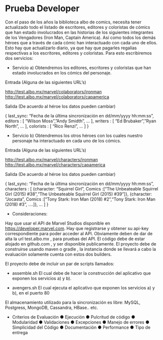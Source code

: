 # Prueba Developer
Con el paso de los años la biblioteca albo de comics, necesita tener actualizado
todo el listado de escritores, editores y coloristas de cómics que han estado
involucrados en las historias de los siguientes integrantes de los Vengadores (Iron
Man, Captain America). Así como todos los demás héroes que a través de cada
cómic han interactuado con cada uno de ellos. Esto hay que actualizarlo diario, ya
que hay que pagarles regalías respectivas a los escritores, editores y coloristas.
Para esto escribiremos dos servicios:
* Servicio a)
Obtendremos los editores, escritores y coloristas que han estado involucrados en
los cómics del personaje.

Entrada (Alguna de las siguientes URL’s)

http://test.albo.mx/marvel/colaborators/ironman
http://test.albo.mx/marvel/colaborators/capamerica

Salida (De acuerdo al héroe los datos pueden cambiar)

{
last_sync: “Fecha de la última sincronización en dd/mm/yyyy hh:mm:ss”, editors : [
“Wilson Moss”,”Andy Smidth”, ...
],
writers : [
“Ed Brubaker”,”Ryan North”, ...
],
colorists : [
“Rico Renzi”, ...
]
}

* Servicio b)
Obtendremos los otros héroes con los cuales nuestro personaje ha interactuado
en cada uno de los cómics.

Entrada (Alguna de las siguientes URL’s)

http://test.albo.mx/marvel/characters/ironman
http://test.albo.mx/marvel/characters/capamerica

Salida (De acuerdo al héroe los datos pueden cambiar)

{
last_sync: “Fecha de la última sincronización en dd/mm/yyyy hh:mm:ss”, characters :
[
{character: “Squirrel Girl”,
Comics :[“The Unbeateable Squirrel Girl (2015) #38”,“The Unbeateable Squirrel Girl
(2015) #39”]},
{character: “Jocasta”,
Comics :[“Tony Stark: Iron Man (2018) #2”,“Tony Stark: Iron Man (2018) #3”, ….]},
...
]
}

* Consideraciones:

Hay que usar el API de Marvel Studios disponible en https://developer.marvel.com.
Hay que registrarse y obtener su api-key correspondiente para poder acceder al
API. Obviamente deben de dar de alta la url test.albo.mx , para pruebas del API. El
código debe de estar alojado en github.com , y ser disponible publicamente. El
proyecto debe de construirse usando maven o gradle , la instancia donde se llevará
a cabo la evaluación solamente cuenta con estos dos builders.

El proyecto debe de incluir un par de scripts llamados:

* assemble.sh 
El cual debe de hacer la construcción del aplicativo que exponen los servicios a) y b).

* avengers.sh 
El cual ejecuta el aplicativo que exponen los servicios a) y b), en el puerto 80

El almacenamiento utilizado para la sincronización es libre: MySQL, Postgress,
MongoDB, Cassandra, HBase.. etc.

* Criterios de Evaluación
● Ejecución
● Pulcritud de código
● Modularidad
● Validaciones
● Excepciones
● Manejo de errores
● Simplicidad del Código
● Documentación
● Performance
● Tipo de entrega
